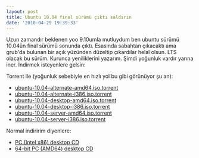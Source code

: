 ```yaml
---
layout: post
title: Ubuntu 10.04 final sürümü çıktı saldırın
date: '2010-04-29 19:39:33'
---
```


Uzun zamandır beklenen yoo 9.10umla mutluydum ben ubuntu sürümü 10.04ün final sürümü sonunda çıktı. Esasında sabahtan çıkacaktı ama grub'da bulunan bir açık yüzünden düzeltip çıkardılar helal olsun. LTS olacak bu sürüm. Kurunca yeniliklerini yazarım. Şimdi yoğunluk vardır yarına iner. İndirmek isteyenlere gelsin:

Torrent ile (yoğunluk sebebiyle en hızlı yol bu gibi görünüyor şu an):
<ul>
	<li><a href="http://releases.ubuntu.com/10.04/ubuntu-10.04-alternate-amd64.iso.torrent">ubuntu-10.04-alternate-amd64.iso.torrent</a></li>
	<li><a href="http://releases.ubuntu.com/10.04/ubuntu-10.04-alternate-i386.iso.torrent">ubuntu-10.04-alternate-i386.iso.torrent</a></li>
	<li><a href="http://releases.ubuntu.com/10.04/ubuntu-10.04-desktop-amd64.iso.torrent">ubuntu-10.04-desktop-amd64.iso.torrent</a></li>
	<li><a href="http://releases.ubuntu.com/10.04/ubuntu-10.04-desktop-i386.iso.torrent">ubuntu-10.04-desktop-i386.iso.torrent</a></li>
	<li><a href="http://releases.ubuntu.com/10.04/ubuntu-10.04-server-amd64.iso.torrent">ubuntu-10.04-server-amd64.iso.torrent</a></li>
	<li><a href="http://releases.ubuntu.com/10.04/ubuntu-10.04-server-i386.iso.torrent">ubuntu-10.04-server-i386.iso.torrent</a></li>
</ul>
Normal indiririm diyenlere:

<dt>
<ul>
	<li><a href="http://mirror.ox.ac.uk/sites/releases.ubuntu.com/releases/10.04/ubuntu-10.04-desktop-i386.iso">PC (Intel x86) desktop CD</a></li>
	<li><a href="http://mirror.ox.ac.uk/sites/releases.ubuntu.com/releases/10.04/ubuntu-10.04-desktop-amd64.iso">64-bit PC (AMD64) desktop CD</a></li>
</ul>
</dt>